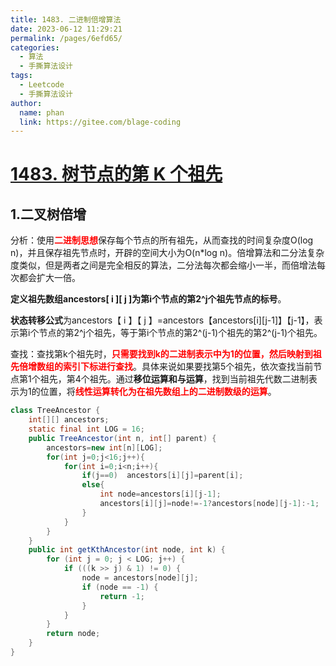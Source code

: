 ```yaml
---
title: 1483. 二进制倍增算法
date: 2023-06-12 11:29:21
permalink: /pages/6efd65/
categories:
  - 算法
  - 手撕算法设计
tags:
  - Leetcode
  - 手撕算法设计
author: 
  name: phan
  link: https://gitee.com/blage-coding
---
```

# [1483. 树节点的第 K 个祖先](https://leetcode.cn/problems/kth-ancestor-of-a-tree-node/)

## 1.二叉树倍增

分析：使用<font color="red">**二进制思想**</font>保存每个节点的所有祖先，从而查找的时间复杂度O(log n)，并且保存祖先节点时，开辟的空间大小为O(n*log n)。倍增算法和二分法复杂度类似，但是两者之间是完全相反的算法，二分法每次都会缩小一半，而倍增法每次都会扩大一倍。

**定义祖先数组ancestors\[ i \]\[ j \]为第i个节点的第2^j个祖先节点的标号**。

**状态转移公式**为ancestors【 i 】【 j 】=ancestors【ancestors\[i\]\[j-1\]】【j-1】，表示第i个节点的第2\^j个祖先，等于第i个节点的第2\^(j-1)个祖先的第2\^(j-1)个祖先。

查找：查找第k个祖先时，<font color="red">**只需要找到k的二进制表示中为1的位置，然后映射到祖先倍增数组的索引下标进行查找**</font>。具体来说如果要找第5个祖先，依次查找当前节点第1个祖先，第4个祖先。通过**移位运算和与运算**，找到当前祖先代数二进制表示为1的位置，将<font color="red">**线性运算转化为在祖先数组上的二进制数级的运算**</font>。

```java
class TreeAncestor {
    int[][] ancestors;
    static final int LOG = 16;
    public TreeAncestor(int n, int[] parent) {
        ancestors=new int[n][LOG];
        for(int j=0;j<16;j++){
            for(int i=0;i<n;i++){
                if(j==0)  ancestors[i][j]=parent[i];
                else{
                    int node=ancestors[i][j-1];
                    ancestors[i][j]=node!=-1?ancestors[node][j-1]:-1;
                }
            }
        }
    }
    public int getKthAncestor(int node, int k) {
        for (int j = 0; j < LOG; j++) {
            if (((k >> j) & 1) != 0) {
                node = ancestors[node][j];
                if (node == -1) {
                    return -1;
                }
            }
        }
        return node;
    }
}
```

